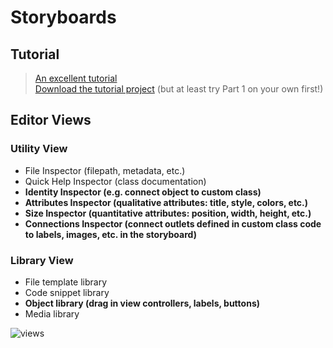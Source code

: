 # Storyboards

## Tutorial

> [An excellent tutorial](https://www.raywenderlich.com/464-storyboards-tutorial-for-ios-part-1) <br/>
> [Download the tutorial project](https://koenig-media.raywenderlich.com/uploads/2017/06/Ratings-1.zip) (but at least try Part 1 on your own first!)

## Editor Views

### Utility View

- File Inspector (filepath, metadata, etc.)
- Quick Help Inspector (class documentation)
- **Identity Inspector (e.g. connect object to custom class)**
- **Attributes Inspector (qualitative attributes: title, style, colors, etc.)**
- **Size Inspector (quantitative attributes: position, width, height, etc.)**
- **Connections Inspector (connect outlets defined in custom class code to labels, images, etc. in the storyboard)**

### Library View
- File template library
- Code snippet library
- **Object library (drag in view controllers, labels, buttons)**
- Media library

![views](http://media.developeriq.in/images/xcode_11_8_2016_11.png)
